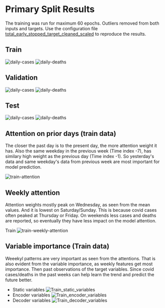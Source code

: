 # Primary Split Results
The training was run for maximum 60 epochs. Outliers removed from both inputs and targets. Use the configuration file [total_early_stopped_target_cleaned_scaled](configurations/total_early_stopped_target_cleaned_scaled.json) to reproduce the results.

##  Train

![daily-cases](results/TFT/figures_best/Summed_plot_Cases_Train.jpg)
![daily-deaths](results/TFT/figures_best/Summed_plot_Deaths_Train.jpg)

##  Validation

![daily-cases](results/TFT/figures_best/Summed_plot_Cases_Validation.jpg)
![daily-deaths](results/TFT/figures_best/Summed_plot_Deaths_Validation.jpg)

##  Test

![daily-cases](results/TFT/figures_best/Summed_plot_Cases_Test.jpg)
![daily-deaths](results/TFT/figures_best/Summed_plot_Deaths_Test.jpg)

##  Attention on prior days (train data)

The closer the past day is to the present day, the more attention weight it has. Also the same weekday in the previous week (Time index -7), has similary high weight as the previous day (Time index -1). So yesterday's data and same weekday's data from previous week are most important for model prediction.

![train-attention](results/TFT/figures_best/Train_attention.jpg)

##  Weekly attention

Attention weights mostly peak on Wednesday, as seen from the mean values. And it is lowest on Saturday/Sunday. This is because covid cases often peaked at Thursday or Friday. On weekends less cases and deaths are reported, so eventually they have less impact on the model attention.

Train ![train-weekly-attention](results/TFT/figures_best/Train_weekly_attention.jpg)

##  Variable importance (Train data)

Weeekyl patterns are very important as seen from the attentions. That is also evident from the variable importance, as weekly features get most importance. Then past observations of the target variables. Since covid cases/deaths in the past weeks can help learn the trend and predict the future better.

* Static variables ![Train_static_variables](results/TFT/figures_best/Train_static_variables.jpg)
* Encoder variables ![Train_encoder_variables](results/TFT/figures_best/Train_encoder_variables.jpg)
* Decoder variables ![Train_decoder_variables](results/TFT/figures_best/Train_decoder_variables.jpg)
